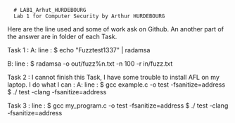       # LAB1_Arhut_HURDEBOURG
      Lab 1 for Computer Security by Arthur HURDEBOURG

Here are the line used and some of work ask on Github. An another part of the answer are in folder of each Task.



Task 1 : 
  A:
line : $ echo "Fuzztest1337" | radamsa

  B:
line : $ radamsa -o out/fuzz%n.txt -n 100 -r in/fuzz.txt

Task 2 : I cannot finish this Task, I have some trouble to install AFL on my laptop. I do what I can :
  A:
line : $ gcc example.c -o test -fsanitize=address
	     $ ./ test -clang -fsanitize=address
     
Task 3 :
line : $ gcc my_program.c -o test -fsanitize=address
	     $ ./ test -clang -fsanitize=address
       
       

